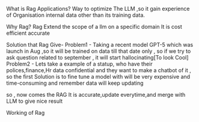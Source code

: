 What is Rag Applications?
Way to optimize The LLM ,so it gain experience of Organisation internal data other than its training data.

Why Rag?
Rag Extend the scope of a llm on a specific domain
It is cost efficient accurate


Solution that Rag Give-
Problem1 - Taking a recent model GPT-5 which was launch in  Aug  ,so it will be trained on data till that date only , so if we try to ask question related to september , it will start hallocinating[To look Cool] 
Problem2 - Lets take a example of a statup, who have their polices,finance,Hr data confidential and they want to make a chatbot of it , so the first Solution is to fine tune a model with will be very expensive and time-consuming and remember data will keep updating 

so , now comes the RAG 
It is accurate,update everytime,and merge with LLM to give nice result

Working of Rag

